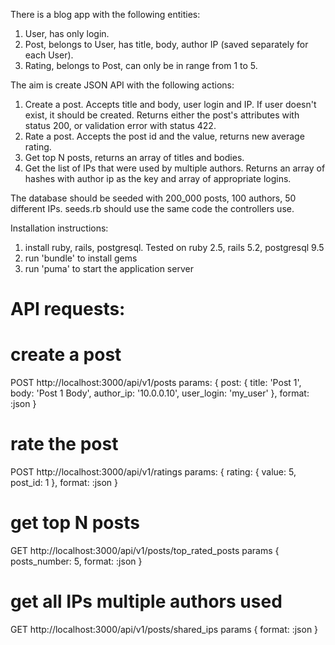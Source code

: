 There is a blog app with the following entities:
1. User, has only login.
2. Post, belongs to User, has title, body, author IP (saved separately for each User).
3. Rating, belongs to Post, can only be in range from 1 to 5.


The aim is create JSON API with the following actions:
1. Create a post. Accepts title and body, user login and IP. If user doesn't exist, it should be created. Returns either the post's attributes with status 200, or validation error with status 422.
2. Rate a post. Accepts the post id and the value, returns new average rating.
3. Get top N posts, returns an array of titles and bodies.
4. Get the list of IPs that were used by multiple authors. Returns an array of hashes with author ip as the key and array of appropriate logins.


The database should be seeded with 200_000 posts, 100 authors, 50 different IPs.
seeds.rb should use the same code the controllers use.


Installation instructions:

1. install ruby, rails, postgresql. Tested on ruby 2.5, rails 5.2, postgresql 9.5
2. run 'bundle' to install gems
3. run 'puma' to start the application server


# API requests:

# create a post
POST http://localhost:3000/api/v1/posts params: { post: { title: 'Post 1', body: 'Post 1 Body', author_ip: '10.0.0.10', user_login: 'my_user' }, format: :json }

# rate the post
POST http://localhost:3000/api/v1/ratings params: { rating: { value: 5, post_id: 1 }, format: :json }

# get top N posts
GET http://localhost:3000/api/v1/posts/top_rated_posts params { posts_number: 5, format: :json }

# get all IPs multiple authors used
GET http://localhost:3000/api/v1/posts/shared_ips params { format: :json }
